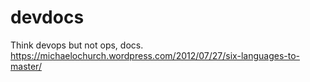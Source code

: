devdocs
=======

Think devops but not ops, docs. https://michaelochurch.wordpress.com/2012/07/27/six-languages-to-master/